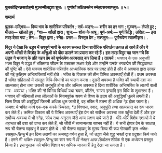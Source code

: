 **पुलकोद्भिन्नसर्वाङ्गो मुञ्चन्मीलद्दृशा शुच: ।** **पूर्णार्थो लक्षितस्तेन स्नेहप्रसरसश्प्लुत: ॥ ५॥** 

**शब्दार्थ** 

**पुलक-उद्भिन्न—** **दिव्य भाव के शारीरिक परिवर्तन** **; सर्व-अङ्ग:—** **शरीर का हर भाग** **; मुञ्चन्—** **लेपते हुए** **; मीलत्—** **खोलते हुए** **;** **²शा—** **आँखों द्वारा** **; शुच:—** **शोक के अश्रू** **; पूर्ण-अर्थ:—** **पूर्ण सिद्धि** **; लक्षित:—** **इस तरह देखा गया** **; तेन—** **विदुर द्वारा** **; स्नेह-** **प्रसर—** **विस्तृत प्रेम** **; सश्प्लुत:—** **पूर्णरूपेण स्वात्मीकृत।** **.** 

**विदुर ने देखा कि उद्धव में सश्पूर्ण भावों के कारण समस्त दिव्य शारीरिक परिवर्तन उत्पन्न** **हो आये हैं और वे अपनी आँखों से विछोह के आँसुओं को पोंछ डालने का प्रयास कर रहे हैं।** **इस तरह विदुर यह जान गये कि उद्धव ने भगवान् के प्रति गहन प्रेम को पूर्णरूपेण आत्मसात्** **कर लिया है।** **तात्पर्य :** भगवान् के एक अनुभवी भक्त विदुर ने उद्धव में भक्तिमय जीवन के उच्चतम लक्षण देखे और उन्होंने उनके भगवत्प्रेम की सिद्धावस्था की पुष्टि की। ऐसे भावमय शारीरिक परिवर्तन आध्यात्मिक स्तर पर प्रगट होते हैं और ये अवयास द्वारा उत्पन्न की गई कृति्रम अभिव्यक्तियाँ नहीं होते। भक्ति के विकास की तीन विभिन्न अवस्थाएँ होती हैं। प्रथम अवस्था है भक्ति संहिताओं में संस्तुत विधि-विधानों का पालन करना। दूसरी अवस्था है भक्ति की स्थायी दशा का आत्मसात् होना तथा उसकी अनुभूति होना और अन्तिम अवस्था है दिव्य शारीरिक अभिव्यक्ति के लक्षणों वाली भाव- अवस्था। भक्ति की नौ विभिन्न विधियाँ यथा श्रवण, कीर्तन, स्मरण इत्यादि इस विधि के शुभारश्भ हैं। भगवान् की महिमाओं तथा लीलाओं के नियमपूर्वक श्रवण से शिष्य के हृदय की अशुद्धियाँ धुलने लगती हैं। जिस शिष्य की अशुद्धियाँ जितनी अधिक धुल जाती है, वह भक्ति में उतना ही अधिक ²ढ़ होता जाता है। क्रमश: ये भक्ति कार्य एक-एक करके स्थिरता, ²ढ़ विश्वास, स्वाद, अनुभूति तथा आत्मसात् का रूप धारण कर लेते हैं। क्रमिक विकास की ये विभिन्न अवस्थाएँ ईश प्रेम को सर्वोच्च अवस्था तक पहुँचा देती हैं और इस सर्वोच्च अवस्था में भी स्नेह, क्रोध तथा अनुराग जैसे अन्य लक्षण पाये जाते हैं। धीरे-धीरे विशेष दशाओं में ये *महाभाव* की दशा को प्राप्त कर लेते हैं, जो जीवों में सामान्यतया सश्भव नहीं हैं। ये सभी ईश्वर प्रेम के साक्षात् रूप श्री चैतन्य महाप्रभु में प्रकट होते थे। श्री चैतन्य महाप्रभु के मुलय शिष्य श्री रूप गोस्वामी कृत *भक्ति-रसामृत-सिन्धु* में इन दिव्य लक्षणों का क्रमबद्ध वर्णन हुआ है, जो उद्धव जैसे शुद्ध भक्तों द्वारा प्रदॢशत किये जाते हैं। हमने भी *भक्ति-रसामृत-सिन्धु* का सार रूप में *दि नेक्टर आफ डिवोशन* शीर्षक से एक अध्ययन प्रस्तुत किया है। इस पुस्तक को भक्ति विज्ञान पर अधिक जानकारी हेतु देखा जा सकता है।  